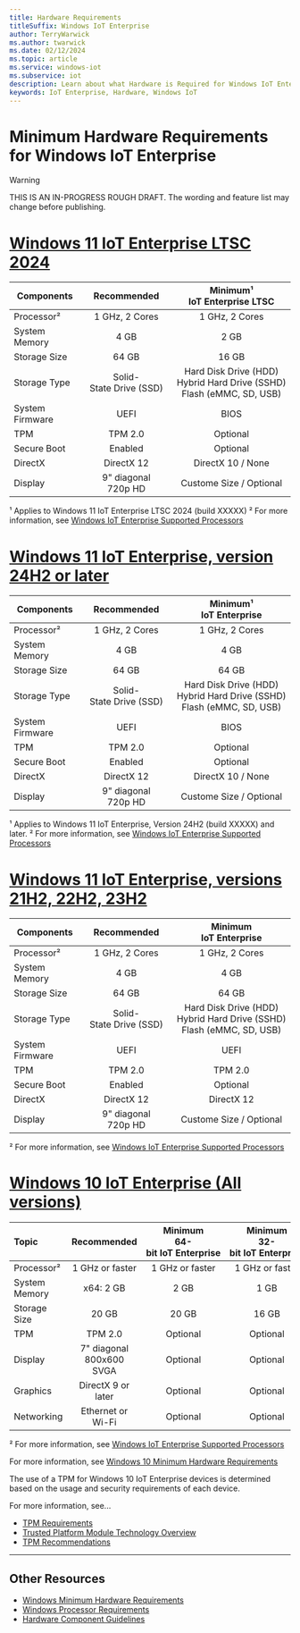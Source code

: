 ```yaml
---
title: Hardware Requirements
titleSuffix: Windows IoT Enterprise
author: TerryWarwick
ms.author: twarwick
ms.date: 02/12/2024
ms.topic: article
ms.service: windows-iot
ms.subservice: iot
description: Learn about what Hardware is Required for Windows IoT Enterprise.
keywords: IoT Enterprise, Hardware, Windows IoT
---
```


# Minimum Hardware Requirements for Windows IoT Enterprise

> [!WARNING]
> THIS IS AN IN-PROGRESS ROUGH DRAFT. The wording and feature list may change before publishing.

# [Windows 11 IoT Enterprise LTSC 2024](#tab/LTSC2024)

| Components        | Recommended                       | Minimum¹</br>IoT&nbsp;Enterprise&nbsp;LTSC |
| ----------------- |:---------------------------------:|:------------------------------------------:|
| Processor²        | 1&nbsp;GHz,&nbsp;2 Cores          | 1&nbsp;GHz,&nbsp;2&nbsp;Cores              |
| System Memory     |  4 GB                             |  2 GB                                      |
| Storage Size      | 64 GB                             | 16 GB                                      |
| Storage Type      | Solid-State&nbsp;Drive&nbsp;(SSD) |  Hard&nbsp;Disk&nbsp;Drive&nbsp;(HDD)</br> Hybrid&nbsp;Hard&nbsp;Drive&nbsp;(SSHD) </br> Flash&nbsp;(eMMC,&nbsp;SD,&nbsp;USB)  |
| System Firmware   | UEFI                              | BIOS                                       |
| TPM               | TPM 2.0                           | Optional                                   |
| Secure Boot       | Enabled                           | Optional                                   |
| DirectX           | DirectX 12                        | DirectX 10 / None                          |
| Display           | 9" diagonal</br>720p HD           | Custome Size / Optional                    |

¹ Applies to Windows 11 IoT Enterprise LTSC 2024 (build XXXXX)
² For more information, see [Windows IoT Enterprise Supported Processors](Processor_Requirements.md)

# [Windows 11 IoT Enterprise, version 24H2 or later](#tab/win1124h2)

| Components        | Recommended               | Minimum¹</br>IoT&nbsp;Enterprise |
| ----------------- |:-------------------------:|:--------------------------------:|
| Processor²         | 1&nbsp;GHz,&nbsp;2 Cores  | 1&nbsp;GHz,&nbsp;2&nbsp;Cores   |
| System Memory     |  4 GB                     |  4 GB                            |
| Storage Size      | 64 GB                     | 64 GB                            |
| Storage Type      | Solid-State&nbsp;Drive&nbsp;(SSD)   | Hard&nbsp;Disk&nbsp;Drive&nbsp;(HDD)</br> Hybrid&nbsp;Hard&nbsp;Drive&nbsp;(SSHD) </br> Flash&nbsp;(eMMC,&nbsp;SD,&nbsp;USB)  |
| System Firmware   | UEFI                      | BIOS                             |
| TPM               | TPM 2.0                   | Optional                         |
| Secure Boot       | Enabled                   | Optional                         |
| DirectX           | DirectX 12                | DirectX 10 / None                |
| Display           | 9" diagonal</br>720p HD   | Custome Size / Optional          |

¹ Applies to Windows 11 IoT Enterprise, Version 24H2 (build XXXXX) and later.
² For more information, see [Windows IoT Enterprise Supported Processors](Processor_Requirements.md)

# [Windows 11 IoT Enterprise, versions 21H2, 22H2, 23H2](#tab/win1121H2to23H2)

| Components        | Recommended                         | Minimum</br>IoT&nbsp;Enterprise  |
| ----------------- |:-----------------------------------:|:--------------------------------:|
| Processor²        | 1&nbsp;GHz,&nbsp;2 Cores            | 1&nbsp;GHz,&nbsp;2&nbsp;Cores    |
| System Memory     |  4 GB                               |  4 GB                            |
| Storage Size      | 64 GB                               | 64 GB                            |
| Storage Type      | Solid-State&nbsp;Drive&nbsp;(SSD)   | Hard&nbsp;Disk&nbsp;Drive&nbsp;(HDD)</br> Hybrid&nbsp;Hard&nbsp;Drive&nbsp;(SSHD) </br> Flash&nbsp;(eMMC,&nbsp;SD,&nbsp;USB)  |
| System Firmware   | UEFI                                | UEFI                             |
| TPM               | TPM 2.0                             | TPM 2.0                          |
| Secure Boot       | Enabled                             | Optional                         |
| DirectX           | DirectX 12                          | DirectX 12                       |
| Display           | 9" diagonal</br>720p HD             | Custome Size / Optional          |

² For more information, see [Windows IoT Enterprise Supported Processors](Processor_Requirements.md)

# [Windows 10 IoT Enterprise (All versions)](#tab/win10)

| Topic         | Recommended                    | Minimum</br>64-bit&nbsp;IoT&nbsp;Enterprise | Minimum</br>32-bit&nbsp;IoT&nbsp;Enterprise |
|:--------------|:------------------------------:|:-------------------------------------------:|:------------------------------:|
| Processor²    | 1&nbsp;GHz&nbsp;or&nbsp;faster | 1&nbsp;GHz&nbsp;or&nbsp;faster              | 1&nbsp;GHz&nbsp;or&nbsp;faster |
| System Memory | x64: 2 GB                      | 2 GB                                        | 1 GB                           |
| Storage Size  | 20 GB                          | 20 GB                                       | 16 GB                          |
| TPM           | TPM 2.0                        | Optional                                    | Optional                       |
| Display       | 7" diagonal</br>800x600 SVGA   | Optional                                    | Optional                       |
| Graphics      | DirectX 9 or later             | Optional                                    | Optional                       |
| Networking    | Ethernet or Wi-Fi              | Optional                                    | Optional                       |

² For more information, see [Windows IoT Enterprise Supported Processors](Processor_Requirements.md)

For more information, see [Windows 10 Minimum Hardware Requirements](https://download.microsoft.com/download/c/1/5/c150e1ca-4a55-4a7e-94c5-bfc8c2e785c5/Windows%2010%20Minimum%20Hardware%20Requirements.pdf)

The use of a TPM for Windows 10 IoT Enterprise devices is determined based on the usage and security requirements of each device.  

For more information, see...

- [TPM Requirements](/windows-hardware/design/minimum/minimum-hardware-requirements-overview#37-trusted-platform-module-tpm)
- [Trusted Platform Module Technology Overview](/windows/security/information-protection/tpm/trusted-platform-module-overview)
- [TPM Recommendations](/windows/security/information-protection/tpm/tpm-recommendations)

---

## Other Resources

* [Windows Minimum Hardware Requirements](/windows-hardware/design/minimum/minimum-hardware-requirements-overview)
* [Windows Processor Requirements](/windows-hardware/design/minimum/windows-processor-requirements)
* [Hardware Component Guidelines](/windows-hardware/design/component-guidelines/components)
